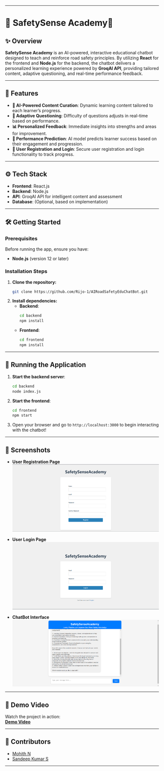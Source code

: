 
---

# 🚗 **SafetySense Academy**🚦

## ✨ **Overview**
**SafetySense Academy** is an AI-powered, interactive educational chatbot designed to teach and reinforce road safety principles. By utilizing **React** for the frontend and **Node.js** for the backend, the chatbot delivers a personalized learning experience powered by **GroqAI API**, providing tailored content, adaptive questioning, and real-time performance feedback.

---

## 🌟 **Features**
- **🧠 AI-Powered Content Curation**: Dynamic learning content tailored to each learner’s progress.
- **🔄 Adaptive Questioning**: Difficulty of questions adjusts in real-time based on performance.
- **📊 Personalized Feedback**: Immediate insights into strengths and areas for improvement.
- **🔮 Performance Prediction**: AI model predicts learner success based on their engagement and progression.
- **🔐 User Registration and Login**: Secure user registration and login functionality to track progress.

---

## ⚙️ **Tech Stack**
- **Frontend**: React.js
- **Backend**: Node.js
- **API**: GroqAI API for intelligent content and assessment
- **Database**: (Optional, based on implementation)

---

## 🛠️ **Getting Started**

### **Prerequisites**
Before running the app, ensure you have:
- **Node.js** (version 12 or later)

### **Installation Steps**

1. **Clone the repository:**
   ```bash
   git clone https://github.com/Rijo-1/AIRoadSafetyEduChatBot.git
   ```
2. **Install dependencies:**
   - **Backend**:
     ```bash
     cd backend
     npm install
     ```
   - **Frontend**:
     ```bash
     cd frontend
     npm install
     ```

---

## 🚀 **Running the Application**

1. **Start the backend server**:
   ```bash
   cd backend
   node index.js
   ```
2. **Start the frontend**:
   ```bash
   cd frontend
   npm start
   ```
3. Open your browser and go to `http://localhost:3000` to begin interacting with the chatbot!

---

## 📸 **Screenshots**

- **User Registration Page**  
  ![User Registration](./ss/regis.png)
  
- **User Login Page**  
  ![User Login](./ss/login.png)
  
- **ChatBot Interface**  
  ![ChatBot](./ss/chatbot.png)

---

## 🎥 **Demo Video**
Watch the project in action:  
[**Demo Video**](https://drive.google.com/file/d/1mp1UD7Dus2ikWyc_uCtZ8NUX3AE5iNTH/view?usp=sharing)



---

## 👥 **Contributors**
- [Mohith N](https://github.com/mohithn2004)
- [Sandeep Kumar S](https://github.com/sandyyman)

---



